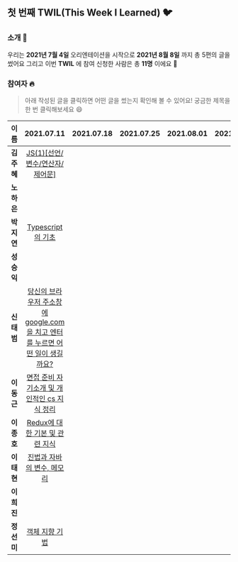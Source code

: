 ## 첫 번째 TWIL(This Week I Learned) :bird:

### 소개 :raised_hands:
우리는 **2021년 7월 4일** 오리엔테이션을 시작으로 **2021년 8월 8일** 까지 총 5편의 글을 썼어요 그리고 이번 **TWIL** 에 참여 신청한 사람은 총 **11명** 이에요 :tada:

### 참여자 :fire:
> 아래 작성된 글을 클릭하면 어떤 글을 썼는지 확인해 볼 수 있어요!
> 궁금한 제목을 한 번 클릭해보세요 :smile:

|이름|2021.07.11|2021.07.18|2021.07.25|2021.08.01|2021.08.08|
|:-------:|:--------:|:--------:|:--------:|:--------:|:-------:|
|**김주혜**|[JS(1)[선언/변수/연산자/제어문]](https://studio-diidi.tistory.com/entry/JS-1-선언-변수-연산자-제어문)|
|**노하은**||
|**박지연**|[Typescript의 기초](https://github.com/week-with-me/TWIL/blob/main/1.%202021.07.04%20-%202021.08.08/1%EC%A3%BC%EC%B0%A8(%20-%202021.07.11)/%EB%B0%95%EC%A7%80%EC%97%B0/2021.07.11/Typescript.md)|
|**성승익**||
|**신태범**|[당신의 브라우저 주소창에 google.com을 치고 엔터를 누르면 어떤 일이 생길까요?](https://github.com/week-with-me/TWIL/blob/main/1.%202021.07.04%20-%202021.08.08/1%EC%A3%BC%EC%B0%A8(%20-%202021.07.11)/%EC%8B%A0%ED%83%9C%EB%B2%94/%5BCS%5D...%ED%95%98%EB%A9%B4%20%EC%83%9D%EA%B8%B0%EB%8A%94%20%EC%9D%BC.md)|
|**이동근**|[면접 준비 자기소개 및 개인적인 cs 지식 정리](https://github.com/week-with-me/TWIL/blob/main/1.%202021.07.04%20-%202021.08.08/1%EC%A3%BC%EC%B0%A8(%20-%202021.07.11)/%EC%9D%B4%EB%8F%99%EA%B7%BC/'%EB%A9%B4%EC%A0%91%20%EC%A4%80%EB%B9%84%20%EB%B0%8F%20%EC%9E%90%EA%B8%B0%EC%86%8C%EA%B0%9C_cs%EC%A7%80%EC%8B%9D'.md)|
|**이종호**|[Redux에 대한 기본 및 관련 지식](https://github.com/week-with-me/TWIL/blob/main/1.%202021.07.04%20-%202021.08.08/1%EC%A3%BC%EC%B0%A8(%20-%202021.07.11)/%EC%9D%B4%EC%A2%85%ED%98%B8/redux/redux.md)|
|**이태현**|[진법과 자바의 변수, 메모리](https://github.com/week-with-me/TWIL/blob/main/1.%202021.07.04%20-%202021.08.08/1%EC%A3%BC%EC%B0%A8(%20-%202021.07.11)/%EC%9D%B4%ED%83%9C%ED%98%84/%EC%A7%84%EB%B2%95%EA%B3%BC%20%EC%9E%90%EB%B0%94%EC%9D%98%20%EB%B3%80%EC%88%98%2C%20%EB%A9%94%EB%AA%A8%EB%A6%AC.md)|
|**이희진**||
|**정선미**|[객체 지향 기법](https://github.com/week-with-me/TWIL/blob/main/1.%202021.07.04%20-%202021.08.08/1%EC%A3%BC%EC%B0%A8(%20-%202021.07.11)/%EC%A0%95%EC%84%A0%EB%AF%B8/%5BCS%5D%20%EA%B0%9D%EC%B2%B4%20%EC%A7%80%ED%96%A5%20%EA%B8%B0%EB%B2%95.md)|
